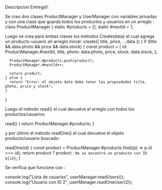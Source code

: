 Descripcion Entrega1:

Se creo dos clases ProductManager y UserManager con variables privadas y con una clase que guarda todos los productos y usuarios en un arreglo :
class ProductManager {
static #products = [];
static #nextId = 1;

Luego se crea para ambas clases los métodos Create(data) el cual agrega un producto-usuario añ arreglo inicial:
create({ title, price, ...data }) {
if (title && data.photo && price && data.stock) {
const product = {
id: ProductManager.#nextId,
title,
photo: data.photo,
price,
stock: data.stock,
};

      ProductManager.#products.push(product);
      ProductManager.#nextId++;

      return product;
    } else {
      return "Error: el objeto data debe tener las propiedades title, photo, price y stock";
    }

}

Luego el método read() el cual devuelve el arreglo con todos los productos/usuarios:

read() {
return ProductManager.#products;
}

y por último el método readOne() el cual devuelve el objeto producto/usuario buscado:

readOne(id) {
const product = ProductManager.#products.find((p) => p.id === id);
return product ? product : `No se encontró un producto con ID ${id}`;
}

Se verifica que funcione con :

console.log("Lista de usuarios", userManager.readUsers());
console.log("Usuario con ID 2", userManager.readOneUser(2));
